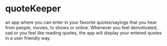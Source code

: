 # quoteKeeper
an app where you can enter in your favorite quotes/sayings that you hear from people, movies, tv shows or online. Whenever you feel demotivated, sad or you feel like reading quotes, the app will display your entered quotes in a user friendly way. 
